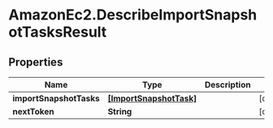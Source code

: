 # AmazonEc2.DescribeImportSnapshotTasksResult

## Properties

Name | Type | Description | Notes
------------ | ------------- | ------------- | -------------
**importSnapshotTasks** | [**[ImportSnapshotTask]**](ImportSnapshotTask.md) |  | [optional] 
**nextToken** | **String** |  | [optional] 


